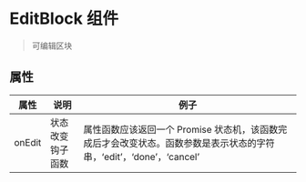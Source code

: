 # EditBlock 组件

> 可编辑区块

## 属性

|属性|说明|例子|
|---|---|---|
|onEdit|状态改变钩子函数|属性函数应该返回一个 Promise 状态机，该函数完成后才会改变状态。函数参数是表示状态的字符串，‘edit’，‘done’，‘cancel’|